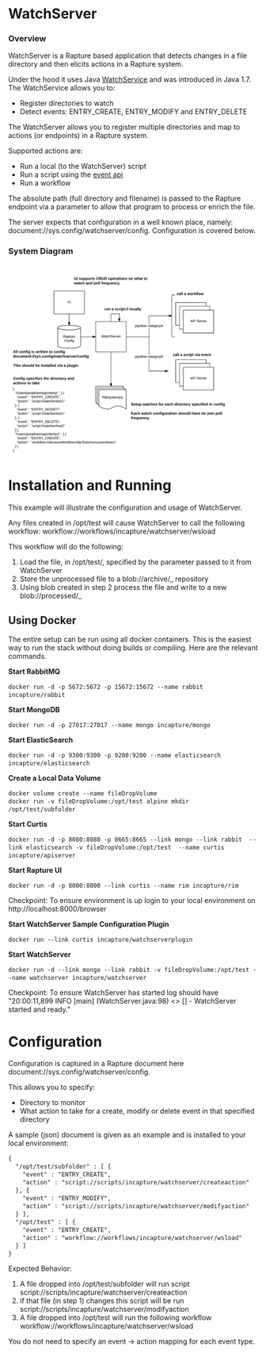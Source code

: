 # WatchServer

### Overview ###
WatchServer is a Rapture based application that detects changes in a file directory and then elicits actions in a Rapture system.

Under the hood it uses Java [WatchService](https://docs.oracle.com/javase/8/docs/api/java/nio/file/WatchService.html) and was introduced in Java 1.7.
The WatchService allows you to:
* Register directories to watch
* Detect events: ENTRY_CREATE, ENTRY_MODIFY and ENTRY_DELETE

The WatchServer allows you to register multiple directories and map to actions (or endpoints) in a Rapture system.

Supported actions are:
* Run a local (to the WatchServer) script
* Run a script using the [event api](http://repo.incapturesolutions.com/apidoc/#_event-api)
* Run a workflow

The absolute path (full directory and filename) is passed to the Rapture endpoint via a parameter to allow that program to process or enrich the file.

The server expects that configuration in a well known place, namely: document://sys.config/watchserver/config. Configuration is covered below.

### System Diagram ###
![System Diagram](/Apps/WatchServer/images/watchservertopology.png)

# Installation and Running #

This example will illustrate the configuration and usage of WatchServer.

Any files created in /opt/test will cause WatchServer to call the following workflow: workflow://workflows/incapture/watchserver/wsload

This workflow will do the following:
1. Load the file, in /opt/test/, specified by the parameter passed to it from WatchServer
2. Store the unprocessed file to a blob://archive/<filename>_<date> repository
3. Using blob created in step 2 process the file and write to a new blob://processed/<newfile>_<date>


## Using Docker ##
The entire setup can be run using all docker containers.  This is the easiest way to run the stack without doing builds or compiling.  Here are the relevant commands.

**Start RabbitMQ**
```
docker run -d -p 5672:5672 -p 15672:15672 --name rabbit incapture/rabbit
```
**Start MongoDB**
```
docker run -d -p 27017:27017 --name mongo incapture/mongo
```
**Start ElasticSearch**
```
docker run -d -p 9300:9300 -p 9200:9200 --name elasticsearch incapture/elasticsearch
```
**Create a Local Data Volume**
```
docker volume create --name fileDropVolume
docker run -v fileDropVolume:/opt/test alpine mkdir /opt/test/subfolder
```
**Start Curtis**
```
docker run -d -p 8080:8080 -p 8665:8665 --link mongo --link rabbit  --link elasticsearch -v fileDropVolume:/opt/test  --name curtis incapture/apiserver
```
**Start Rapture UI**
```
docker run -d -p 8000:8000 --link curtis --name rim incapture/rim
```
Checkpoint: To ensure environment is up login to your local environment on http://localhost:8000/browser

**Start WatchServer Sample Configuration Plugin**
```
docker run --link curtis incapture/watchserverplugin
```
**Start WatchServer**
```
docker run -d --link mongo --link rabbit -v fileDropVolume:/opt/test --name watchserver incapture/watchserver
```

Checkpoint: To ensure WatchServer has started log should have "20:00:11,899  INFO [main] (WatchServer.java:98) <> [] - WatchServer started and ready."

# Configuration #

Configuration is captured in a Rapture document here document://sys.config/watchserver/config.

This allows you to specify:
* Directory to monitor
* What action to take for a create, modify or delete event in that specified directory

A sample (json) document is given as an example and is installed to your local environment:
```
{
  "/opt/test/subfolder" : [ {
    "event" : "ENTRY_CREATE",
    "action" : "script://scripts/incapture/watchserver/createaction"
  }, {
    "event" : "ENTRY_MODIFY",
    "action" : "script://scripts/incapture/watchserver/modifyaction"
  } ],
  "/opt/test" : [ {
    "event" : "ENTRY_CREATE",
    "action" : "workflow://workflows/incapture/watchserver/wsload"
  } ]
}
```

Expected Behavior:
1. A file dropped into /opt/test/subfolder will run script script://scripts/incapture/watchserver/createaction
2. if that file (in step 1) changes this script will be run script://scripts/incapture/watchserver/modifyaction
3. A file dropped into /opt/test will run the following workflow workflow://workflows/incapture/watchserver/wsload

You do not need to specify an event -> action mapping for each event type.
